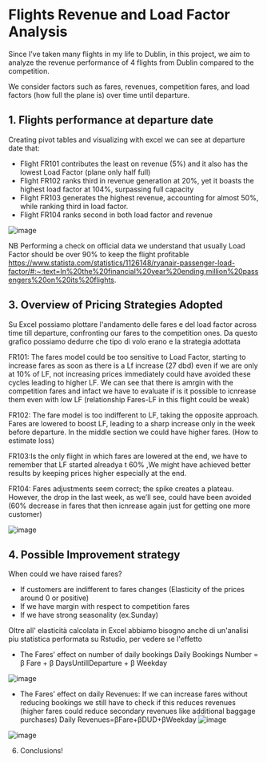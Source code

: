 # Flights Revenue and Load Factor Analysis
Since I’ve taken many flights in my life to Dublin, in this project, we aim to analyze the revenue performance of 4 flights from Dublin compared to the competition.

We consider factors such as fares, revenues, competition fares, and load factors (how full the plane is) over time until departure.




## 1. Flights performance at departure date  

Creating pivot tables and visualizing with excel we can see at departure date that:

- Flight FR101 contributes the least on revenue (5%) and it also has the lowest Load Factor (plane only half full) 
- Flight FR102 ranks third in revenue generation at 20%, yet it boasts the highest load factor at 104%, surpassing full capacity
- Flight FR103 generates the highest revenue, accounting for almost 50%, while ranking third in load factor.
- Flight FR104 ranks second in both load factor and revenue


![image](https://github.com/user-attachments/assets/13e78599-7354-4d31-858f-0310d10fc3d0)

NB Performing a check on official data we understand that usually Load Factor should be over 90% to keep the flight profitable
https://www.statista.com/statistics/1126148/ryanair-passenger-load-factor/#:~:text=In%20the%20financial%20year%20ending,million%20passengers%20on%20its%20flights.





## 3. Overview of Pricing Strategies Adopted
Su Excel possiamo plottare l'andamento delle fares e del load factor across time till departure, confronting our fares to the competition ones.
Da questo grafico possiamo dedurre che tipo di volo erano e la strategia adottata

FR101: The fares model could be too sensitive to Load Factor, starting to increase fares as soon as there is a Lf increase (27 dbd) even if we are only at 10% of LF, not increasing prices immediately could have avoided these cycles leading to higher LF.
We can see that there is amrgin with the competition fares  and infact we have to evaluate if is it possible to icnrease them even with low LF (relationship Fares-LF in this flight could be  weak)

FR102: The fare model is too indifferent to LF, taking the opposite approach. Fares are lowered to boost LF, leading to a sharp increase only in the week before departure. In the middle section we could have higher fares. (How to estimate loss)
 
FR103:Is the only flight in which fares are lowered at the end, we have to remember that LF started alreadya t 60% ,We might have achieved better results by keeping prices higher especially at the end.
 
FR104: Fares adjustments seem correct; the spike creates a plateau. However, the drop in the last week, as we’ll see, could have been avoided (60% decrease in fares that then icnrease again just for getting one more customer)


![image](https://github.com/user-attachments/assets/f0238318-f0cf-40ff-9c66-78fd3fba5901)


## 4. Possible Improvement strategy

When could we have raised fares? 
- If customers are indifferent to fares changes (Elasticity of the prices around 0 or positive)
- If we have margin with respect to competition fares
- If we have strong seasonality (ex.Sunday)

Oltre all' elasticità calcolata in Excel abbiamo bisogno anche di un'analisi piu statistica performata su Rstudio,
per vedere se l'effetto

- The Fares’ effect on number of daily bookings
  Daily Bookings Number = β Fare + β DaysUntillDeparture + β Weekday 

![image](https://github.com/user-attachments/assets/581d260f-3220-48d5-9833-24da7d9a27ac)

- The Fares’ effect on daily Revenues:
      If we can increase fares without reducing bookings we still have to check if this reduces revenues
      (higher fares could reduce secondary revenues like additional baggage purchases)
Daily Revenues=βFare+βDUD+βWeekday
![image](https://github.com/user-attachments/assets/44be63f5-ee9e-4e90-bdaf-8fba211facc0)






![image](https://github.com/user-attachments/assets/993c54d7-c928-4fe7-a39e-80ba823a3f22)




6. Conclusions!
